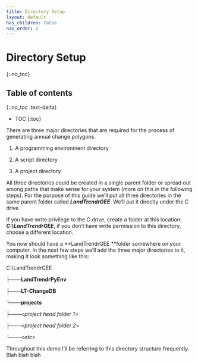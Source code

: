 ```yaml
---
title: Directory Setup
layout: default
has_children: false
nav_order: 2
---
```


# Directory Setup
{:.no_toc}

## Table of contents
{:.no_toc .text-delta}

* TOC
{:toc}

There are three major directories that are required for the process of generating annual change polygons. 

1. A programming environment directory

2. A script directory

3. A project directory

All three directories could be created in a single parent folder or spread out among paths that make sense for your system (more on this in the following steps). For the purpose of this guide we’ll put all three directories in the same parent folder called **_LandTrendrGEE_**. We’ll put it directly under the C drive.

If you have write privilege to the C drive, create a folder at this location: **_C:\LandTrendrGEE_**, if you don’t have write permission to this directory, choose a different location.

You now should have a **LandTrendrGEE **folder somewhere on your computer. In the next few steps we’ll add the three major directories to it, making it look something like this:

C:\LandTrendrGEE

├───**LandTrendrPyEnv**

├───**LT-ChangeDB**

└───**projects**

├───<*project head folder 1*>

├───<*project head folder 2*>

└───<*etc*>

Throughout this demo I’ll be referring to this directory structure frequently. Blah blah blah